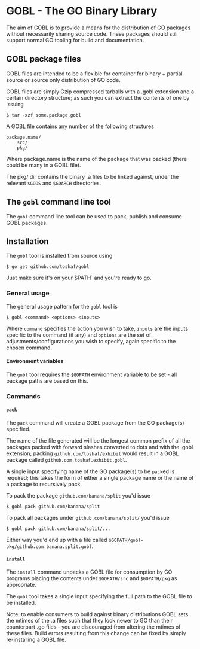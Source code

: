 # GOBL - The GO Binary Library
The aim of GOBL is to provide a means for the distribution of GO packages without necessarily sharing source code. These packages should still support normal GO tooling for build and documentation.

## GOBL package files
GOBL files are intended to be a flexible for container for binary + partial source or source only distribution of GO code.

GOBL files are simply Gzip compressed tarballs with a .gobl extension and a certain directory structure; as such you can extract the contents of one by issuing

    $ tar -xzf some.package.gobl

A GOBL file contains any number of the following structures

    package.name/
        src/
        pkg/

Where package.name is the name of the package that was packed (there could be many in a GOBL file).

The pkg/ dir contains the binary .a files to be linked against, under the relevant `$GOOS` and `$GOARCH` directories.

## The `gobl` command line tool
The `gobl` command line tool can be used to pack, publish and consume GOBL packages.

## Installation
The `gobl` tool is installed from source using

    $ go get github.com/toshaf/gobl

Just make sure it's on your $PATH` and you're ready to go.

### General usage
The general usage pattern for the `gobl` tool is

    $ gobl <command> <options> <inputs>

Where `command` specifies the action you wish to take, `inputs` are the inputs specific to the command (if any) and `options` are the set of adjustments/configurations you wish to specify, again specific to the chosen command.

#### Environment variables
The `gobl` tool requires the `$GOPATH` environment variable to be set - all package paths are based on this.

### Commands
#### `pack`
The `pack` command will create a GOBL package from the GO package(s) specified.

The name of the file generated will be the longest common prefix of all the packages packed with forward slashes converted to dots and with the .gobl extension; packing `github.com/toshaf/exhibit` would result in a GOBL package called `github.com.toshaf.exhibit.gobl`.

A single input specifying name of the GO package(s) to be `pack`ed is required; this takes the form of either a single package name or the name of a package to recursively pack.

To pack the package `github.com/banana/split` you'd issue

    $ gobl pack github.com/banana/split

To pack all packages under `github.com/banana/split/` you'd issue

    $ gobl pack github.com/banana/split/...

Either way you'd end up with a file called `$GOPATH/gobl-pkg/github.com.banana.split.gobl`.

#### `install`
The `install` command unpacks a GOBL file for consumption by GO programs placing the contents under `$GOPATH/src` and `$GOPATH/pkg` as appropriate.

The `gobl` tool takes a single input specifying the full path to the GOBL file to be installed.

Note: to enable consumers to build against binary distributions GOBL sets the mtimes of the .a files such that they look newer to GO than their counterpart .go files - you are discouraged from altering the mtimes of these files. Build errors resulting from this change can be fixed by simply re-installing a GOBL file.

